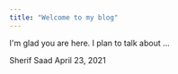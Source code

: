 ```yaml
---
title: "Welcome to my blog"
---
```


I'm glad you are here. I plan to talk about ...

Sherif Saad
April 23, 2021
